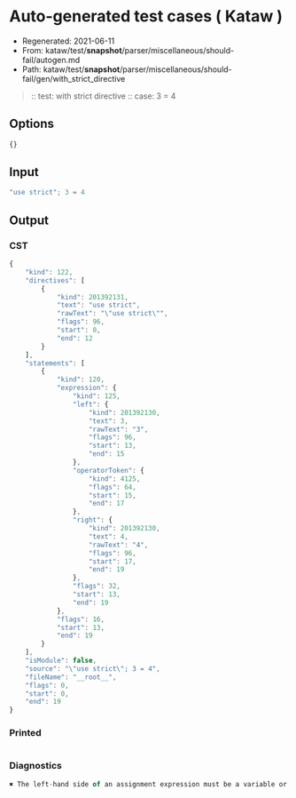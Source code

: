 # Auto-generated test cases ( Kataw )
- Regenerated: 2021-06-11
- From: kataw/test/__snapshot__/parser/miscellaneous/should-fail/autogen.md
- Path: kataw/test/__snapshot__/parser/miscellaneous/should-fail/gen/with_strict_directive
> :: test: with strict directive
> :: case: 3 = 4
## Options

`````js
{}
`````
## Input

`````js
"use strict"; 3 = 4
`````
## Output

### CST

```javascript
{
    "kind": 122,
    "directives": [
        {
            "kind": 201392131,
            "text": "use strict",
            "rawText": "\"use strict\"",
            "flags": 96,
            "start": 0,
            "end": 12
        }
    ],
    "statements": [
        {
            "kind": 120,
            "expression": {
                "kind": 125,
                "left": {
                    "kind": 201392130,
                    "text": 3,
                    "rawText": "3",
                    "flags": 96,
                    "start": 13,
                    "end": 15
                },
                "operatorToken": {
                    "kind": 4125,
                    "flags": 64,
                    "start": 15,
                    "end": 17
                },
                "right": {
                    "kind": 201392130,
                    "text": 4,
                    "rawText": "4",
                    "flags": 96,
                    "start": 17,
                    "end": 19
                },
                "flags": 32,
                "start": 13,
                "end": 19
            },
            "flags": 16,
            "start": 13,
            "end": 19
        }
    ],
    "isModule": false,
    "source": "\"use strict\"; 3 = 4",
    "fileName": "__root__",
    "flags": 0,
    "start": 0,
    "end": 19
}
```

### Printed

```javascript

```

### Diagnostics

```javascript
✖ The left-hand side of an assignment expression must be a variable or a property access - start: 15, end: 17

```

